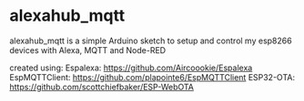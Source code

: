 # alexahub_mqtt
alexahub_mqtt is a simple Arduino sketch to setup and control my esp8266 devices with Alexa, MQTT 
and Node-RED

created using:
Espalexa:      https://github.com/Aircoookie/Espalexa
EspMQTTClient: https://github.com/plapointe6/EspMQTTClient
ESP32-OTA:     https://github.com/scottchiefbaker/ESP-WebOTA
